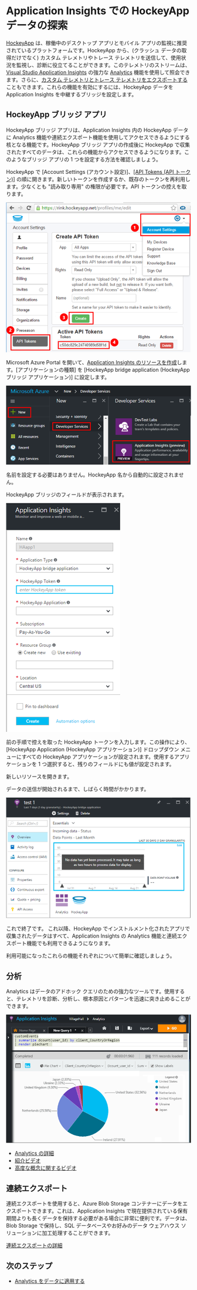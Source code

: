 <properties 
	pageTitle="Application Insights での HockeyApp データの探索 | Microsoft Azure" 
	description="Application Insights を使用して Azure アプリの使用状況とパフォーマンスを分析します。" 
	services="application-insights" 
    documentationCenter="windows"
	authors="alancameronwills" 
	manager="douge"/>

<tags 
	ms.service="application-insights" 
	ms.workload="tbd" 
	ms.tgt_pltfrm="ibiza" 
	ms.devlang="na" 
	ms.topic="article" 
	ms.date="08/25/2016" 
	ms.author="awills"/>

#  Application Insights での HockeyApp データの探索

[HockeyApp](https://azure.microsoft.com/services/hockeyapp/) は、稼働中のデスクトップ アプリとモバイル アプリの監視に推奨されているプラットフォームです。HockeyApp から、(クラッシュ データの取得だけでなく) カスタム テレメトリやトレース テレメトリを送信して、使用状況を監視し、診断に役立てることができます。このテレメトリのストリームは、[Visual Studio Application Insights](app-insights-overview.md) の強力な [Analytics](app-insights-analytics.md) 機能を使用して照会できます。さらに、[カスタム テレメトリとトレース テレメトリをエクスポートする](app-insights-export-telemetry.md)こともできます。これらの機能を有効にするには、HockeyApp データを Application Insights を中継するブリッジを設定します。


## HockeyApp ブリッジ アプリ

HockeyApp ブリッジ アプリは、Application Insights 内の HockeyApp データに Analytics 機能や連続エクスポート機能を使用してアクセスできるようにする核となる機能です。HockeyApp ブリッジ アプリの作成後に HockeyApp で収集されたすべてのデータは、これらの機能からアクセスできるようになります。このようなブリッジ アプリの 1 つを設定する方法を確認しましょう。

HockeyApp で [Account Settings (アカウント設定)]、[[API Tokens (API トークン)]](https://rink.hockeyapp.net/manage/auth_tokens) の順に開きます。新しいトークンを作成するか、既存のトークンを再利用します。少なくとも "読み取り専用" の権限が必要です。API トークンの控えを取ります。

![Get a HockeyApp API token](./media/app-insights-hockeyapp-bridge-app/01.png)

Microsoft Azure Portal を開いて、[Application Insights のリソースを作成](app-insights-create-new-resource.md)します。[アプリケーションの種類] を [HockeyApp bridge application (HockeyApp ブリッジ アプリケーション)] に設定します。

![New Application Insights resource](./media/app-insights-hockeyapp-bridge-app/02.png)

名前を設定する必要はありません。HockeyApp 名から自動的に設定されません。

HockeyApp ブリッジのフィールドが表示されます。

![Enter bridge fields](./media/app-insights-hockeyapp-bridge-app/03.png)

前の手順で控えを取った HockeyApp トークンを入力します。この操作により、[HockeyApp Application (HockeyApp アプリケーション)] ドロップダウン メニューにすべての HockeyApp アプリケーションが設定されます。使用するアプリケーションを 1 つ選択すると、残りのフィールドにも値が設定されます。

新しいリソースを開きます。

データの送信が開始されるまで、しばらく時間がかかります。

![Application Insights resource waiting for data](./media/app-insights-hockeyapp-bridge-app/04.png)

これで終了です。 これ以降、HockeyApp でインストルメント化されたアプリで収集されたデータはすべて、Application Insights の Analytics 機能と連続エクスポート機能でも利用できるようになります。

利用可能になったこれらの機能それぞれについて簡単に確認しましょう。

## 分析

Analytics はデータのアドホック クエリのための強力なツールです。使用すると、テレメトリを診断、分析し、根本原因とパターンを迅速に突き止めることができます。


![分析](./media/app-insights-hockeyapp-bridge-app/05.png)


* [Analytics の詳細](app-insights-analytics-tour.md)
* [紹介ビデオ](https://channel9.msdn.com/events/Build/2016/T666)
* [高度な概念に関するビデオ](https://channel9.msdn.com/Events/Build/2016/P591)


## 連続エクスポート

連続エクスポートを使用すると、Azure Blob Storage コンテナーにデータをエクスポートできます。これは、Application Insights で現在提供されている保有期間よりも長くデータを保持する必要がある場合に非常に便利です。データは、Blob Storage で保持し、SQL データベースやお好みのデータ ウェアハウス ソリューションに加工処理することができます。

[連続エクスポートの詳細](app-insights-export-telemetry.md)


## 次のステップ

* [Analytics をデータに適用する](app-insights-analytics-tour.md)

<!---HONumber=AcomDC_0831_2016-->